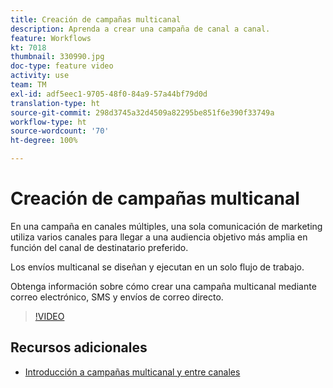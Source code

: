 ```yaml
---
title: Creación de campañas multicanal
description: Aprenda a crear una campaña de canal a canal.
feature: Workflows
kt: 7018
thumbnail: 330990.jpg
doc-type: feature video
activity: use
team: TM
exl-id: adf5eec1-9705-48f0-84a9-57a44bf79d0d
translation-type: ht
source-git-commit: 298d3745a32d4509a82295be851f6e390f33749a
workflow-type: ht
source-wordcount: '70'
ht-degree: 100%

---
```


# Creación de campañas multicanal

En una campaña en canales múltiples, una sola comunicación de marketing utiliza varios canales para llegar a una audiencia objetivo más amplia en función del canal de destinatario preferido.

Los envíos multicanal se diseñan y ejecutan en un solo flujo de trabajo.

Obtenga información sobre cómo crear una campaña multicanal mediante correo electrónico, SMS y envíos de correo directo.

>[!VIDEO](https://video.tv.adobe.com/v/330990?quality=12)

## Recursos adicionales

* [Introducción a campañas multicanal y entre canales](/help/orchestrating-campaigns/introduction-to-cross-and-multi-channel-campaigns.md)
